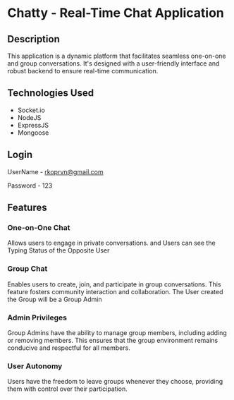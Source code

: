 # Chatty - Real-Time Chat Application

## Description
This application is a dynamic platform that facilitates seamless one-on-one and group conversations. It's designed with a user-friendly interface and robust backend to ensure real-time communication.
## Technologies Used
- Socket.io
- NodeJS
- ExpressJS
- Mongoose

## Login
UserName - rkoprvn@gmail.com

Password - 123

## Features

### One-on-One Chat
Allows users to engage in private conversations. and Users can see the Typing Status of the Opposite User

### Group Chat
Enables users to create, join, and participate in group conversations. This feature fosters community interaction and collaboration.
The User created the Group will be a Group Admin

### Admin Privileges
Group Admins have the ability to manage group members, including adding or removing members. This ensures that the group environment remains conducive and respectful for all members.

### User Autonomy
Users have the freedom to leave groups whenever they choose, providing them with control over their participation.
